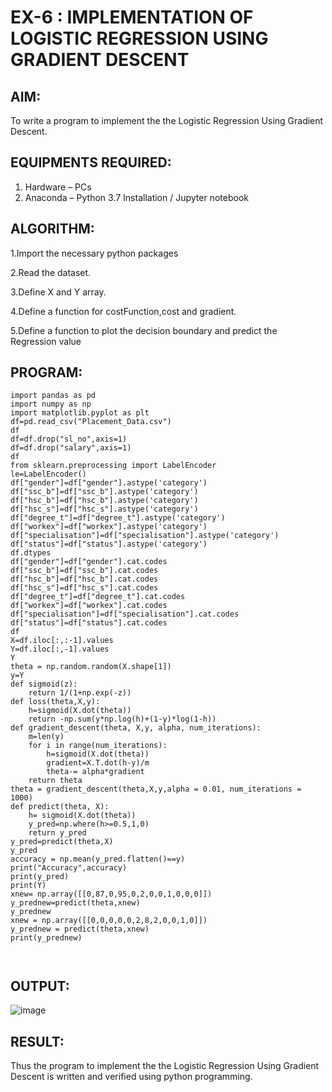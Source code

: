 # EX-6 : IMPLEMENTATION OF LOGISTIC REGRESSION USING GRADIENT DESCENT

## AIM:
To write a program to implement the the Logistic Regression Using Gradient Descent.

## EQUIPMENTS REQUIRED:
1. Hardware – PCs
2. Anaconda – Python 3.7 Installation / Jupyter notebook

## ALGORITHM:
1.Import the necessary python packages

2.Read the dataset.

3.Define X and Y array.

4.Define a function for costFunction,cost and gradient.

5.Define a function to plot the decision boundary and predict the Regression value
 

## PROGRAM:
```
import pandas as pd
import numpy as np
import matplotlib.pyplot as plt
df=pd.read_csv("Placement_Data.csv")
df
df=df.drop("sl_no",axis=1)
df=df.drop("salary",axis=1)
df
from sklearn.preprocessing import LabelEncoder
le=LabelEncoder()
df["gender"]=df["gender"].astype('category')
df["ssc_b"]=df["ssc_b"].astype('category')
df["hsc_b"]=df["hsc_b"].astype('category')
df["hsc_s"]=df["hsc_s"].astype('category')
df["degree_t"]=df["degree_t"].astype('category')
df["workex"]=df["workex"].astype('category')
df["specialisation"]=df["specialisation"].astype('category')
df["status"]=df["status"].astype('category')
df.dtypes
df["gender"]=df["gender"].cat.codes
df["ssc_b"]=df["ssc_b"].cat.codes
df["hsc_b"]=df["hsc_b"].cat.codes
df["hsc_s"]=df["hsc_s"].cat.codes
df["degree_t"]=df["degree_t"].cat.codes
df["workex"]=df["workex"].cat.codes
df["specialisation"]=df["specialisation"].cat.codes
df["status"]=df["status"].cat.codes
df
X=df.iloc[:,:-1].values
Y=df.iloc[:,-1].values
Y
theta = np.random.random(X.shape[1])
y=Y
def sigmoid(z):
    return 1/(1+np.exp(-z))
def loss(theta,X,y):
    h=sigmoid(X.dot(theta))
    return -np.sum(y*np.log(h)+(1-y)*log(1-h))
def gradient_descent(theta, X,y, alpha, num_iterations):
    m=len(y)
    for i in range(num_iterations):
        h=sigmoid(X.dot(theta))
        gradient=X.T.dot(h-y)/m
        theta-= alpha*gradient
    return theta
theta = gradient_descent(theta,X,y,alpha = 0.01, num_iterations = 1000)
def predict(theta, X):
    h= sigmoid(X.dot(theta))
    y_pred=np.where(h>=0.5,1,0)
    return y_pred
y_pred=predict(theta,X)
y_pred
accuracy = np.mean(y_pred.flatten()==y)
print("Accuracy",accuracy)
print(y_pred)
print(Y)
xnew= np.array([[0,87,0,95,0,2,0,0,1,0,0,0]])
y_prednew=predict(theta,xnew)
y_prednew
xnew = np.array([[0,0,0,0,0,2,8,2,0,0,1,0]])
y_prednew = predict(theta,xnew)
print(y_prednew)



```

## OUTPUT:


![image](https://github.com/user-attachments/assets/a54599fb-d250-4c72-a575-e1d9bf4cbc40)

## RESULT:
Thus the program to implement the the Logistic Regression Using Gradient Descent is written and verified using python programming.

